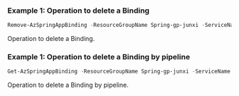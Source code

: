 ### Example 1: Operation to delete a Binding
```powershell
Remove-AzSpringAppBinding -ResourceGroupName Spring-gp-junxi -ServiceName Spring-service -AppName gateway -Name redis
```

Operation to delete a Binding.

### Example 1: Operation to delete a Binding by pipeline
```powershell
Get-AzSpringAppBinding -ResourceGroupName Spring-gp-junxi -ServiceName Spring-service -AppName gateway -Name redis | Remove-AzSpringAppBinding
```

Operation to delete a Binding by pipeline.